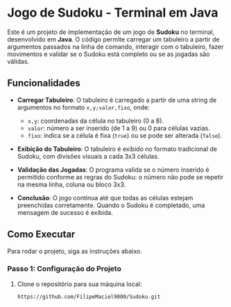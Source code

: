 # Jogo de Sudoku - Terminal em Java

Este é um projeto de implementação de um jogo de **Sudoku** no terminal, desenvolvido em **Java**. O código permite carregar um tabuleiro a partir de argumentos passados na linha de comando, interagir com o tabuleiro, fazer movimentos e validar se o Sudoku está completo ou se as jogadas são válidas.

## Funcionalidades

- **Carregar Tabuleiro**: O tabuleiro é carregado a partir de uma string de argumentos no formato `x,y;valor,fixo`, onde:
  - `x,y`: coordenadas da célula no tabuleiro (0 a 8).
  - `valor`: número a ser inserido (de 1 a 9) ou 0 para células vazias.
  - `fixo`: indica se a célula é fixa (`true`) ou se pode ser alterada (`false`).

- **Exibição do Tabuleiro**: O tabuleiro é exibido no formato tradicional de Sudoku, com divisões visuais a cada 3x3 células.

- **Validação das Jogadas**: O programa valida se o número inserido é permitido conforme as regras do Sudoku: o número não pode se repetir na mesma linha, coluna ou bloco 3x3.

- **Conclusão**: O jogo continua até que todas as células estejam preenchidas corretamente. Quando o Sudoku é completado, uma mensagem de sucesso é exibida.

## Como Executar

Para rodar o projeto, siga as instruções abaixo.

### Passo 1: Configuração do Projeto

1. Clone o repositório para sua máquina local:
   ```bash
   https://github.com/FilipeMaciel9000/Sudoku.git
